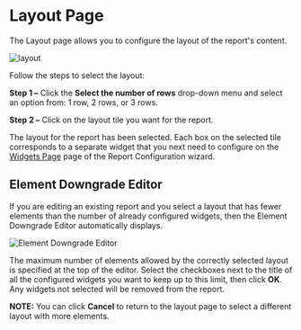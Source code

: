 # Layout Page

The Layout page allows you to configure the layout of the report's content.

![layout](/img/product_docs/accessanalyzer/admin/report/wizard/layout.webp)

Follow the steps to select the layout:

**Step 1 –** Click the **Select the number of rows** drop-down menu and select an option from: 1
row, 2 rows, or 3 rows.

**Step 2 –** Click on the layout tile you want for the report.

The layout for the report has been selected. Each box on the selected tile corresponds to a separate
widget that you next need to configure on the [Widgets Page](/docs/accessanalyzer/12.0/reporting/wizard/widgets.md) page of the Report
Configuration wizard.

## Element Downgrade Editor

If you are editing an existing report and you select a layout that has fewer elements than the
number of already configured widgets, then the Element Downgrade Editor automatically displays.

![Element Downgrade Editor](/img/product_docs/accessanalyzer/admin/report/wizard/elementdowngradeeditor.webp)

The maximum number of elements allowed by the correctly selected layout is specified at the top of
the editor. Select the checkboxes next to the title of all the configured widgets you want to keep
up to this limit, then click **OK**. Any widgets not selected will be removed from the report.

**NOTE:** You can click **Cancel** to return to the layout page to select a different layout with
more elements.
